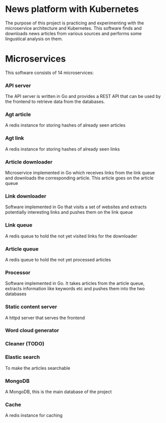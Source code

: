 # News platform with Kubernetes
The purpose of this project is practicing and experimenting with the microservice architecture and Kubernetes. This software finds and downloads news articles from various sources and performs some lingustical analysis on them.

# Microservices
This software consists of 14 microservices:

### API server
The API server is written in Go and provides a REST API that can be used by the frontend to retrieve data from the databases.

### Agt article
A redis instance for storing hashes of already seen articles

### Agt link
A redis instance for storing hashes of already seen links

### Article downloader
Microservice implemented in Go which receives links from the link queue and downloads the corresponding article. This article goes on the article queue

### Link downloader
Software implemented in Go that visits a set of websites and extracts potentially interesting links and pushes them on the link queue

### Link queue
A redis queue to hold the not yet visited links for the downloader

### Article queue
A redis queue to hold the not yet processed articles

### Processor
Software implemented in Go. It takes articles from the article queue, extracts information like keywords etc and pushes them into the two databases

### Static content server
A httpd server that serves the frontend

### Word cloud generator

### Cleaner (TODO)

### Elastic search
To make the articles searchable

### MongoDB
A MongoDB, this is the main database of the project

### Cache
A redis instance for caching
